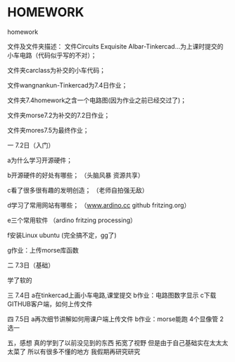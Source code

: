 # HOMEWORK
homework

文件及文件夹描述：
 文件Circuits Exquisite Albar-Tinkercad...为上课时提交的小车电路（代码似乎写的不对）；
 
 文件夹carclass为补交的小车代码；
 
 文件wangnankun-Tinkercad为7.4日作业；
 
 文件夹7.4homework之含一个电路图(因为作业之前已经交过了)；
 
 文件夹morse7.2为补交的7.2日作业；
 
 文件夹mores7.5为最终作业；
 

一 7.2日（入门）

 a为什么学习开源硬件；


 b开源硬件的好处有哪些；
   （头脑风暴 资源共享）
 
 c看了很多很有趣的发明创造；
    （老师自拍强无敌）
 
 d学习了常用网站有哪些；
 （www.ardino.cc
    github
    fritzing.org）
    
 e三个常用软件
 （ardino fritzing processing）
 
 f安装Linux ubuntu
 (完全搞不定，gg了)
 
 g作业：上传morse库函数

二 7.3日（基础）
  
  学了软的
  
三 7.4日
a在tinkercad上画小车电路,课堂提交
b作业：电路图数字显示
c下载GITHUB客户端，如何上传文件

四 7.5日
a再次细节讲解如何用课户端上传文件
b作业：morse能跑 4个显像管 2选一

五，感想
真的学到了以前没见到的东西
拓宽了视野
但是由于自己基础实在太太太太菜了
所以有很多不懂的地方
我假期再研究研究










 
 
